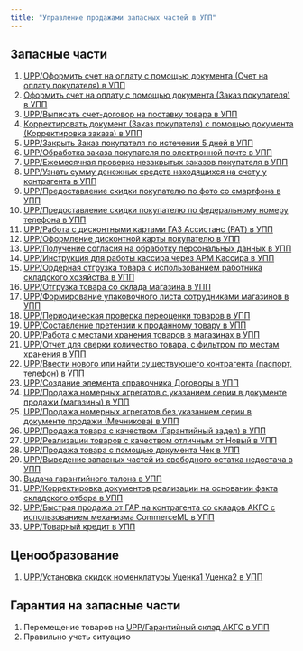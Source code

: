 ```yaml
---
title: "Управление продажами запасных частей в УПП"
---
```


## Запасные части
1. [UPP/Оформить счет на оплату с помощью документа (Счет на оплату покупателя) в УПП](UPP/Оформить%20счет%20на%20оплату%20с%20помощью%20документа%20(Счет%20на%20оплату%20покупателя)%20в%20УПП.md)
2. [Оформить счет на оплату с помощью документа (Заказ покупателя) в УПП](UPP/Оформить%20счет%20на%20оплату%20с%20помощью%20документа%20(Заказ%20покупателя)%20в%20УПП.md)
3. [UPP/Выписать счет-договор на поставку товара в УПП](UPP/Выписать%20счет-договор%20на%20поставку%20товара%20в%20УПП.md)
4. [Корректировать документ (Заказ покупателя) с помощью документа (Корректировка заказа) в УПП](UPP/Корректировать%20документ%20(Заказ%20покупателя)%20с%20помощью%20документа%20(Корректировка%20заказа)%20в%20УПП.md)
5. [UPP/Закрыть Заказ покупателя по истечении 5 дней в УПП](UPP/Закрыть%20Заказ%20покупателя%20по%20истечении%205%20дней%20в%20УПП.md)
6. [UPP/Обработка заказа покупателя по электронной почте в УПП](UPP/Обработка%20заказа%20покупателя%20по%20электронной%20почте%20в%20УПП.md)
7. [UPP/Ежемесячная проверка незакрытых заказов покупателя в УПП](UPP/Ежемесячная%20проверка%20незакрытых%20заказов%20покупателя%20в%20УПП.md)
8. [UPP/Узнать сумму денежных средств находящихся на счету у контрагента в УПП](UPP/Узнать%20сумму%20денежных%20средств%20находящихся%20на%20счету%20у%20контрагента%20в%20УПП.md)
9. [UPP/Предоставление скидки покупателю по фото со смартфона в УПП](UPP/Предоставление%20скидки%20покупателю%20по%20фото%20со%20смартфона%20в%20УПП.md)
10. [UPP/Предоставление скидки покупателю по федеральному номеру телефона в УПП](UPP/Предоставление%20скидки%20покупателю%20по%20федеральному%20номеру%20телефона%20в%20УПП.md)
11. [UPP/Работа с дисконтными картами ГАЗ Ассистанс (РАТ) в УПП](UPP/Работа%20с%20дисконтными%20картами%20ГАЗ%20Ассистанс%20(РАТ)%20в%20УПП.md)
12. [UPP/Оформление дисконтной карты покупателю в УПП](UPP/Оформление%20дисконтной%20карты%20покупателю%20в%20УПП.md)
13. [UPP/Получение согласия на обработку персональных данных в УПП](UPP/Получение%20согласия%20на%20обработку%20персональных%20данных%20в%20УПП.md)
14. [UPP/Инструкция для работы кассира через АРМ Кассира в УПП](UPP/Инструкция%20для%20работы%20кассира%20через%20АРМ%20Кассира%20в%20УПП.md) 
15. [UPP/Ордерная отгрузка товара с использованием работника складского хозяйства в УПП](UPP/Ордерная%20отгрузка%20товара%20с%20использованием%20работника%20складского%20хозяйства%20в%20УПП.md)
16. [UPP/Отгрузка товара со склада магазина в УПП](UPP/Отгрузка%20товара%20со%20склада%20магазина%20в%20УПП.md)
17. [UPP/Формирование упаковочного листа сотрудниками магазинов в УПП](UPP/Формирование%20упаковочного%20листа%20сотрудниками%20магазинов%20в%20УПП.md)
18. [UPP/Периодическая проверка переоценки товаров в УПП](UPP/Периодическая%20проверка%20переоценки%20товаров%20в%20УПП.md)
19. [UPP/Составление претензии к проданному товару в УПП](UPP/Составление%20претензии%20к%20проданному%20товару%20в%20УПП.md)
20. [UPP/Работа с местами хранения товаров в магазинах в УПП](UPP/Работа%20с%20местами%20хранения%20товаров%20в%20магазинах%20в%20УПП.md)
21. [UPP/Отчет для сверки количество товара, с фильтром по местам хранения в УПП](UPP/Отчет%20для%20сверки%20количество%20товара,%20с%20фильтром%20по%20местам%20хранения%20в%20УПП.md)
22. [UPP/Ввести нового или найти существующего контрагента (паспорт, телефон) в УПП](UPP/Ввести%20нового%20или%20найти%20существующего%20контрагента%20(паспорт,%20телефон)%20в%20УПП.md)
23. [UPP/Создание элемента справочника Договоры в УПП](UPP/Создание%20элемента%20справочника%20Договоры%20в%20УПП.md)
24. [UPP/Продажа номерных агрегатов с указанием серии в документе продажи (магазины) в УПП](UPP/Продажа%20номерных%20агрегатов%20с%20указанием%20серии%20в%20документе%20продажи%20(магазины)%20в%20УПП.md)
25. [UPP/Продажа номерных агрегатов без указанием серии в документе продажи (Мечникова) в УПП](UPP/Продажа%20номерных%20агрегатов%20без%20указанием%20серии%20в%20документе%20продажи%20(Мечникова)%20в%20УПП.md)
26. [UPP/Продажа товара с качеством (Гарантийный задел) в УПП](UPP/Продажа%20товара%20с%20качеством%20(Гарантийный%20задел)%20в%20УПП.md)
27. [UPP/Реализации товаров с качеством отличным от Новый в УПП](UPP/Реализации%20товаров%20с%20качеством%20отличным%20от%20Новый%20в%20УПП.md)
28. [UPP/Продажа товара с помощью документа Чек в УПП](UPP/Продажа%20товара%20с%20помощью%20документа%20Чек%20в%20УПП.md)
29. [UPP/Выведение запасных частей из свободного остатка недостача в УПП](UPP/Выведение%20запасных%20частей%20из%20свободного%20остатка%20недостача%20в%20УПП.md)
30. [Выдача гарантийного талона в УПП](UPP/Выдача%20гарантийного%20талона%20в%20УПП.md)
31. [UPP/Корректировка документов реализации на основании факта складского отбора в УПП](UPP/Корректировка%20документов%20реализации%20на%20основании%20факта%20складского%20отбора%20в%20УПП.md)
32. [UPP/Быстрая продажа от ГАР на контрагента со складов АКГС с использованием механизма CommerceML в УПП](UPP/Быстрая%20продажа%20от%20ГАР%20на%20контрагента%20со%20складов%20АКГС%20с%20использованием%20механизма%20CommerceML%20в%20УПП.md)
33. [UPP/Товарный кредит в УПП](UPP/Товарный%20кредит%20в%20УПП.md)

## Ценообразование
1. [UPP/Установка скидок номенклатуры Уценка1 Уценка2 в УПП](UPP/Установка%20скидок%20номенклатуры%20Уценка1%20Уценка2%20в%20УПП.md)

## Гарантия на запасные части
1. Перемещение товаров на [UPP/Гарантийный склад АКГС в УПП](UPP/Гарантийный%20склад%20АКГС%20в%20УПП.md)
2. Правильно учеть ситуацию 
